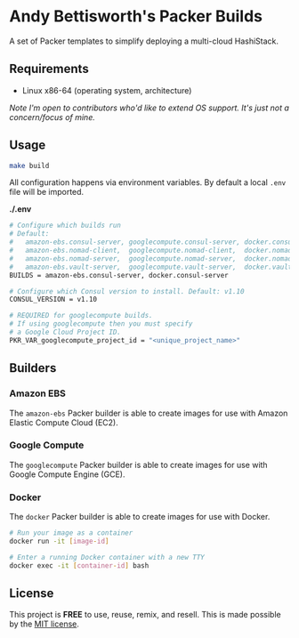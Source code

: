 # Andy Bettisworth's Packer Builds

A set of Packer templates to simplify deploying a
multi-cloud HashiStack.

## Requirements

- Linux x86-64 (operating system, architecture)

_Note I'm open to contributors who'd like to extend OS support. It's just not a concern/focus of mine._

## Usage

```bash
make build
```

All configuration happens via environment variables.
By default a local `.env` file will be imported.

**./.env**

```bash
# Configure which builds run
# Default: 
#   amazon-ebs.consul-server, googlecompute.consul-server, docker.consul-server,
#   amazon-ebs.nomad-client,  googlecompute.nomad-client,  docker.nomad-client,
#   amazon-ebs.nomad-server,  googlecompute.nomad-server,  docker.nomad-server,
#   amazon-ebs.vault-server,  googlecompute.vault-server,  docker.vault-server
BUILDS = amazon-ebs.consul-server, docker.consul-server

# Configure which Consul version to install. Default: v1.10
CONSUL_VERSION = v1.10

# REQUIRED for googlecompute builds.
# If using googlecompute then you must specify
# a Google Cloud Project ID.
PKR_VAR_googlecompute_project_id = "<unique_project_name>"
```

## Builders

### Amazon EBS

The `amazon-ebs` Packer builder is able to create images for
use with Amazon Elastic Compute Cloud (EC2).

### Google Compute

The `googlecompute` Packer builder is able to create images for
use with Google Compute Engine (GCE).

### Docker

The `docker` Packer builder is able to create images for
use with Docker.

```bash
# Run your image as a container
docker run -it [image-id]

# Enter a running Docker container with a new TTY
docker exec -it [container-id] bash
```

## License

This project is __FREE__ to use, reuse, remix, and resell.
This is made possible by the [MIT license](/LICENSE).
